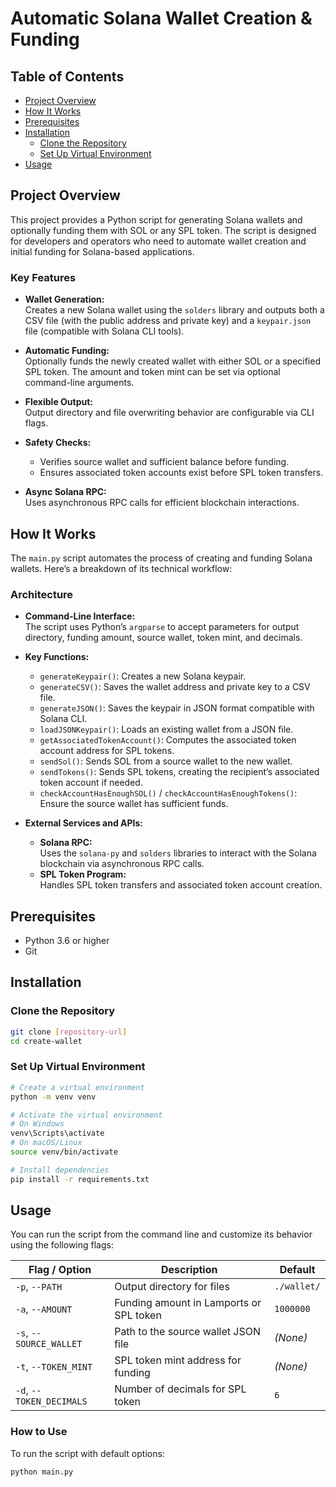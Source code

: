 # Automatic Solana Wallet Creation & Funding

## Table of Contents
- [Project Overview](#project-overview)
- [How It Works](#how-it-works)
- [Prerequisites](#prerequisites)
- [Installation](#installation)
    - [Clone the Repository](#clone-the-repository)
    - [Set Up Virtual Environment](#set-up-virtual-environment)
- [Usage](#usage)

## Project Overview

This project provides a Python script for generating Solana wallets and optionally funding them with SOL or any SPL token. The script is designed for developers and operators who need to automate wallet creation and initial funding for Solana-based applications.

### Key Features

- **Wallet Generation:**  
  Creates a new Solana wallet using the `solders` library and outputs both a CSV file (with the public address and private key) and a `keypair.json` file (compatible with Solana CLI tools).

- **Automatic Funding:**  
  Optionally funds the newly created wallet with either SOL or a specified SPL token. The amount and token mint can be set via optional command-line arguments.

- **Flexible Output:**  
  Output directory and file overwriting behavior are configurable via CLI flags.

- **Safety Checks:**  
  - Verifies source wallet and sufficient balance before funding.
  - Ensures associated token accounts exist before SPL token transfers.

- **Async Solana RPC:**  
  Uses asynchronous RPC calls for efficient blockchain interactions.

## How It Works

The `main.py` script automates the process of creating and funding Solana wallets. Here’s a breakdown of its technical workflow:

### Architecture

- **Command-Line Interface:**  
  The script uses Python’s `argparse` to accept parameters for output directory, funding amount, source wallet, token mint, and decimals.

- **Key Functions:**
  - `generateKeypair()`: Creates a new Solana keypair.
  - `generateCSV()`: Saves the wallet address and private key to a CSV file.
  - `generateJSON()`: Saves the keypair in JSON format compatible with Solana CLI.
  - `loadJSONKeypair()`: Loads an existing wallet from a JSON file.
  - `getAssociatedTokenAccount()`: Computes the associated token account address for SPL tokens.
  - `sendSol()`: Sends SOL from a source wallet to the new wallet.
  - `sendTokens()`: Sends SPL tokens, creating the recipient’s associated token account if needed.
  - `checkAccountHasEnoughSOL()` / `checkAccountHasEnoughTokens()`: Ensure the source wallet has sufficient funds.

- **External Services and APIs:**
  - **Solana RPC:**  
    Uses the `solana-py` and `solders` libraries to interact with the Solana blockchain via asynchronous RPC calls.
  - **SPL Token Program:**  
    Handles SPL token transfers and associated token account creation.

## Prerequisites
- Python 3.6 or higher
- Git

## Installation

### Clone the Repository
```bash
git clone [repository-url]
cd create-wallet
```

### Set Up Virtual Environment
```bash
# Create a virtual environment
python -m venv venv

# Activate the virtual environment
# On Windows
venv\Scripts\activate
# On macOS/Linux
source venv/bin/activate

# Install dependencies
pip install -r requirements.txt
```

## Usage

You can run the script from the command line and customize its behavior using the following flags:

| Flag / Option            | Description                                      | Default                |
|--------------------------|--------------------------------------------------|-----------------------|
| `-p`, `--PATH`           | Output directory for files                       | `./wallet/`           |
| `-a`, `--AMOUNT`         | Funding amount in Lamports or SPL token    | `1000000`             |
| `-s`, `--SOURCE_WALLET`  | Path to the source wallet JSON file              | *(None)*              |
| `-t`, `--TOKEN_MINT`     | SPL token mint address for funding               | *(None)*              |
| `-d`, `--TOKEN_DECIMALS` | Number of decimals for SPL token                 | `6`                   |

### How to Use

To run the script with default options:
```bash
python main.py
```
